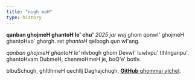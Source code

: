 ```yaml
---
title: "nugh maH"
type: history
---
```


**qanban ghojmeH ghantoH le' chu'**
_2025 jar wej_ ghom qonwI' ghojmeH ghantoHvo' ghorgh.
ret _ghantoH_ qelbogh _qun_ wI'ang.

_qanban ghojmeH ghantoH le'_ nIvbogh ghom DevwI' luwIvpu' tlhInganpu'.
ghantoHvam DubmeH, chenmoHmeH je, boQ'e' botIv.

bIbuSchugh, ghItlhmeH qechlIj Daghajchugh,
[**GitHub** ghommaj yIchel](https://github.com/KanbanGuides/OpenGuideToKanban).
